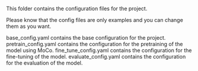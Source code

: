 This folder contains the configuration files for the project.

Please know that the config files are only examples and you can change them as you want.

base_config.yaml contains the base configuration for the project.
pretrain_config.yaml contains the configuration for the pretraining of the model using MoCo.
fine_tune_config.yaml contains the configuration for the fine-tuning of the model.
evaluate_config.yaml contains the configuration for the evaluation of the model.



